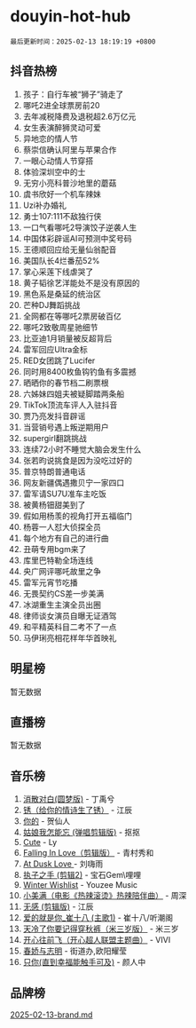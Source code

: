 # douyin-hot-hub

`最后更新时间：2025-02-13 18:19:19 +0800`

## 抖音热榜

1. 孩子：自行车被“狮子”骑走了
1. 哪吒2进全球票房前20
1. 去年减税降费及退税超2.6万亿元
1. 女生表演醉狮灵动可爱
1. 异地恋的情人节
1. 蔡崇信确认阿里与苹果合作
1. 一眼心动情人节穿搭
1. 体验深圳空中的士
1. 无穷小亮科普沙地里的蘑菇
1. 虞书欣好一个机车辣妹
1. Uzi补办婚礼
1. 勇士107:111不敌独行侠
1. 一口气看哪吒2导演饺子逆袭人生
1. 中国体彩辟谣AI可预测中奖号码
1. 王德顺回应给无量仙翁配音
1. 美国队长4烂番茄52%
1. 掌心采莲下线虐哭了
1. 黄子韬徐艺洋能处不是没有原因的
1. 黑色系是桑延的统治区
1. 芒种DJ舞蹈挑战
1. 全网都在等哪吒2票房破百亿
1. 哪吒2致敬周星驰细节
1. 比亚迪1月销量被反超背后
1. 雷军回应Ultra金标
1. RED女团跳了Lucifer
1. 同时用8400枚鱼钩钓鱼有多震撼
1. 晒晒你的春节档二刷票根
1. 六姊妹四姐夫被疑脚踏两条船
1. TikTok顶流车评人入驻抖音
1. 贾乃亮发抖音辟谣
1. 当营销号遇上叛逆期用户
1. supergirl翻跳挑战
1. 连续72小时不睡觉大脑会发生什么
1. 张若昀说挑食是因为没吃过好的
1. 普京特朗普通电话
1. 网友新疆偶遇撒贝宁一家四口
1. 雷军请SU7U准车主吃饭
1. 被黄杨钿甜美到了
1. 假如用杨羡的视角打开五福临门
1. 杨蓉一人怼大侦探全员
1. 每个地方有自己的进行曲
1. 丑萌专用bgm来了
1. 库里巴特勒全场连线
1. 央广网评哪吒故里之争
1. 雷军元宵节吃播
1. 无畏契约CS差一步美满
1. 冰湖重生主演全员出圈
1. 律师谈女演员自曝无证酒驾
1. 和平精英科目二考不了一点
1. 马伊琍亮相花样年华首映礼

## 明星榜

暂无数据

## 直播榜

暂无数据

## 音乐榜

1. [消散对白(圆梦版)](https://sf5-hl-cdn-tos.douyinstatic.com/obj/tos-cn-ve-2774/og4jB5I5IizzoZVAAAzWgBMAsMDWoArfwBOiFs) - 丁禹兮
1. [锈（给你的情诗生了锈）](https://sf5-hl-cdn-tos.douyinstatic.com/obj/tos-cn-ve-2774/o8a1PBtVqIYbPEGK6e5A4egedVMdm3fCIz6bbE) - 江辰
1. [你的](https://sf5-hl-cdn-tos.douyinstatic.com/obj/tos-cn-ve-2774/oYuIeKf42jB7sEV6B2upMdpYAgfrQWj0FeRegh) - 贺仙人
1. [姑娘我怎能忘 (弹唱剪辑版)](https://sf5-hl-cdn-tos.douyinstatic.com/obj/tos-cn-ve-2774/okamwrBGEMz6illuEofAsMV4yzF5tVWbBiA5AI) - 抠抠
1. [Cute](https://sf5-hl-cdn-tos.douyinstatic.com/obj/tos-cn-ve-2774/o4IbIzHWKAAB4wsS5qMBRiiAlEBGTpQRNfFvuo) - Ly
1. [Falling In Love（剪辑版）](https://sf5-hl-cdn-tos.douyinstatic.com/obj/tos-cn-ve-2774/o8ajpA8zzgBPahbBIO8AcKGBLJezFCRd1wfP9f) - 青村秀和
1. [ At Dusk  Love ](https://sf5-hl-cdn-tos.douyinstatic.com/obj/tos-cn-ve-2774/o8CrpCf5CaYgI4ZrtQgMQAFEfuGqNnRSDQAPBc) - 刘嗨雨
1. [执子之手 (剪辑2)](https://sf3-cdn-tos.douyinstatic.com/obj/tos-cn-ve-2774/oUoZLQjCc31XzqsBnBQUNgeKtYPBcgbFDwtfcu) - 宝石Gem\哩哩
1. [Winter Wishlist](https://sf5-hl-cdn-tos.douyinstatic.com/obj/tos-cn-ve-2774/oIIgUOeamCFCVAzxN6MFRLIBlLGpUqQxeeHrLE) - Youzee Music
1. [小美满（电影《热辣滚烫》热辣陪伴曲）](https://sf3-cdn-tos.douyinstatic.com/obj/tos-cn-ve-2774/o0GAn2lSgfZIDUgtevCGDQYnFg4CwnrBaxbTZL) - 周深
1. [无感 (剪辑版)](https://sf5-hl-cdn-tos.douyinstatic.com/obj/tos-cn-ve-2774/o0eIsUzJBDlQaQFC5OFlgbMEZC1TFYBftOBn6p) - 江辰
1. [爱的就是你_崔十八 (主歌1)](https://sf5-hl-cdn-tos.douyinstatic.com/obj/tos-cn-ve-2774/oI5BO5DhFZ6UTcNCnZaOCBLtZ7WIMQGfgnXf5E) - 崔十八/听潮阁
1. [天冷了你要记得穿秋裤（米三岁版）](https://sf3-cdn-tos.douyinstatic.com/obj/tos-cn-ve-2774/oQlIwVIDWiZ6BQilAorS7MA0AgCkQDvcZAdm1) - 米三岁
1. [开心往前飞（开心超人联盟主题曲）](https://sf3-cdn-tos.douyinstatic.com/obj/tos-cn-ve-2774/9d8fb7c82cf1421fb93a9fe925275e0a) - VIVI
1. [春娇与志明](https://sf5-hl-cdn-tos.douyinstatic.com/obj/tos-cn-ve-2774/e530d8fceb7044b39707d7f9ff54add1) - 街道办,欧阳耀莹
1. [只你(直到幸福能触手可及)](https://sf5-hl-cdn-tos.douyinstatic.com/obj/tos-cn-ve-2774/o0lBkRDzFTeaVSUz3ZZSCBVtZ5DIMQGfgmEAuE) - 颜人中

## 品牌榜

[2025-02-13-brand.md](2025-02-13-brand.md)
